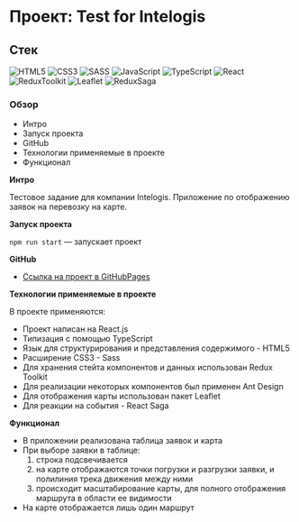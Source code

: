 # Проект: Test for Intelogis

## Стек

![HTML5](https://img.shields.io/badge/-HTML5-4A4A4A?style=for-the-badge&logo=HTML5&logoColor=FF7600)
![CSS3](https://img.shields.io/badge/-CSS3-4A4A4A?style=for-the-badge&logo=CSS3&logoColor=5871CD)
![SASS](https://img.shields.io/badge/-Sass-4A4A4A?style=for-the-badge&logo=SASS&logoColor=EF9AEB)
![JavaScript](https://img.shields.io/badge/-JavaScript-4A4A4A?style=for-the-badge&logo=JavaScript&logoColor=FFE300)
![TypeScript](https://img.shields.io/badge/-TypeScript-4A4A4A?style=for-the-badge&logo=TypeScript&logoColor=4895DB)
![React](https://img.shields.io/badge/-React-4A4A4A?style=for-the-badge&logo=React&logoColor=73C6E5)
![ReduxToolkit](https://img.shields.io/badge/-ReduxToolkit-4A4A4A?style=for-the-badge&logo=Redux&logoColor=4B0082)
![Leaflet](https://img.shields.io/badge/-Leaflet-4A4A4A?style=for-the-badge&logo=Leaflet&logoColor=00FF7F)
![ReduxSaga](https://img.shields.io/badge/-ReduxSaga-4A4A4A?style=for-the-badge&logo=ReduxSaga&logoColor=C0C0C0)

### Обзор

- Интро
- Запуск проекта
- GitHub
- Технологии применяемые в проекте
- Функционал

**Интро**

Тестовое задание для компании Intelogis. Приложение по отображению заявок на перевозку на карте.

**Запуск проекта**

`npm run start` — запускает проект

**GitHub**

- [Ссылка на проект в GitHubPages](https://azizjp.github.io/test-intelogis/)

**Технологии применяемые в проекте**

В проекте применяются:

- Проект написан на React.js
- Типизация с помощью TypeScript
- Язык для структурирования и представления содержимого - HTML5
- Расширение CSS3 - Sass
- Для хранения стейта компонентов и данных использован Redux Toolkit
- Для реализации некоторых компонентов был применен Ant Design
- Для отображения карты использован пакет Leaflet
- Для реакции на события - React Saga

**Функционал**

- В приложении реализована таблица заявок и карта
- При выборе заявки в таблице:
  1) строка подсвечивается
  2) на карте отображаются точки погрузки и разгрузки заявки, и полилиния трека движения между ними
  3) происходит масштабирование карты, для полного отображения маршрута в области ее видимости
- На карте отображается лишь один маршрут